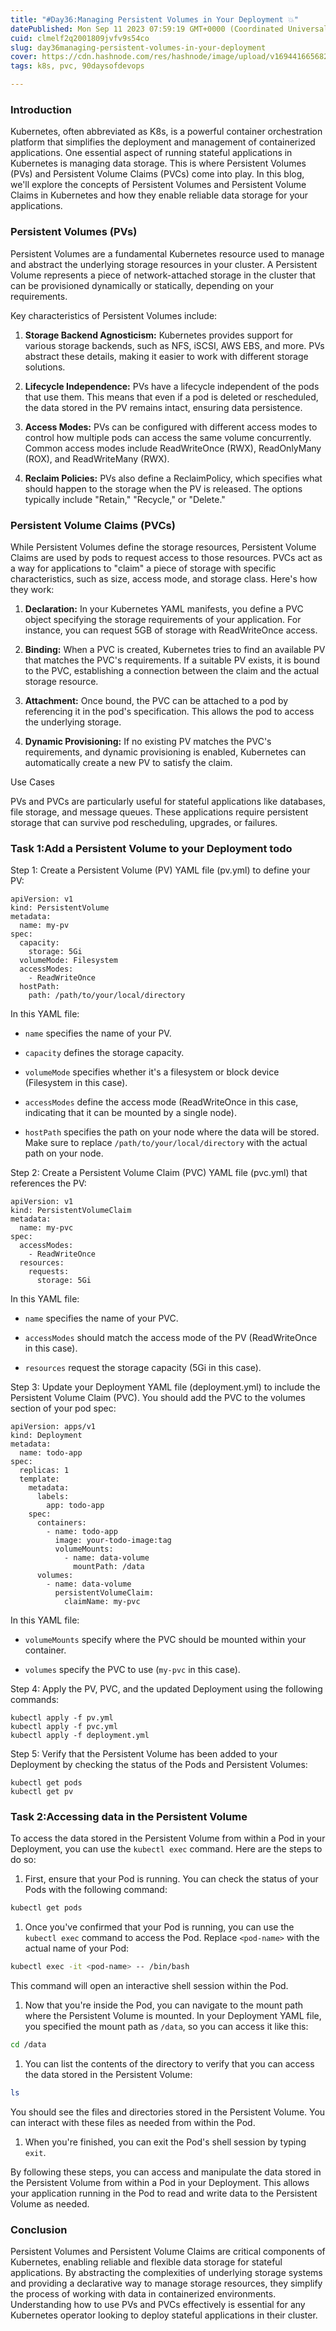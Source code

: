 ```yaml
---
title: "#Day36:Managing Persistent Volumes in Your Deployment 💥"
datePublished: Mon Sep 11 2023 07:59:19 GMT+0000 (Coordinated Universal Time)
cuid: clmelf2q2001809jvfv9s54co
slug: day36managing-persistent-volumes-in-your-deployment
cover: https://cdn.hashnode.com/res/hashnode/image/upload/v1694416656829/bd6c06e9-8a02-4697-b52d-0c1413ae435e.jpeg
tags: k8s, pvc, 90daysofdevops

---
```


### Introduction

Kubernetes, often abbreviated as K8s, is a powerful container orchestration platform that simplifies the deployment and management of containerized applications. One essential aspect of running stateful applications in Kubernetes is managing data storage. This is where Persistent Volumes (PVs) and Persistent Volume Claims (PVCs) come into play. In this blog, we'll explore the concepts of Persistent Volumes and Persistent Volume Claims in Kubernetes and how they enable reliable data storage for your applications.

### Persistent Volumes (PVs)

Persistent Volumes are a fundamental Kubernetes resource used to manage and abstract the underlying storage resources in your cluster. A Persistent Volume represents a piece of network-attached storage in the cluster that can be provisioned dynamically or statically, depending on your requirements.

Key characteristics of Persistent Volumes include:

1. **Storage Backend Agnosticism:** Kubernetes provides support for various storage backends, such as NFS, iSCSI, AWS EBS, and more. PVs abstract these details, making it easier to work with different storage solutions.
    
2. **Lifecycle Independence:** PVs have a lifecycle independent of the pods that use them. This means that even if a pod is deleted or rescheduled, the data stored in the PV remains intact, ensuring data persistence.
    
3. **Access Modes:** PVs can be configured with different access modes to control how multiple pods can access the same volume concurrently. Common access modes include ReadWriteOnce (RWX), ReadOnlyMany (ROX), and ReadWriteMany (RWX).
    
4. **Reclaim Policies:** PVs also define a ReclaimPolicy, which specifies what should happen to the storage when the PV is released. The options typically include "Retain," "Recycle," or "Delete."
    

### Persistent Volume Claims (PVCs)

While Persistent Volumes define the storage resources, Persistent Volume Claims are used by pods to request access to those resources. PVCs act as a way for applications to "claim" a piece of storage with specific characteristics, such as size, access mode, and storage class. Here's how they work:

1. **Declaration:** In your Kubernetes YAML manifests, you define a PVC object specifying the storage requirements of your application. For instance, you can request 5GB of storage with ReadWriteOnce access.
    
2. **Binding:** When a PVC is created, Kubernetes tries to find an available PV that matches the PVC's requirements. If a suitable PV exists, it is bound to the PVC, establishing a connection between the claim and the actual storage resource.
    
3. **Attachment:** Once bound, the PVC can be attached to a pod by referencing it in the pod's specification. This allows the pod to access the underlying storage.
    
4. **Dynamic Provisioning:** If no existing PV matches the PVC's requirements, and dynamic provisioning is enabled, Kubernetes can automatically create a new PV to satisfy the claim.
    

Use Cases

PVs and PVCs are particularly useful for stateful applications like databases, file storage, and message queues. These applications require persistent storage that can survive pod rescheduling, upgrades, or failures.

### Task 1:Add a Persistent Volume to your Deployment todo

Step 1: Create a Persistent Volume (PV) YAML file (pv.yml) to define your PV:

```plaintext
apiVersion: v1
kind: PersistentVolume
metadata:
  name: my-pv
spec:
  capacity:
    storage: 5Gi
  volumeMode: Filesystem
  accessModes:
    - ReadWriteOnce
  hostPath:
    path: /path/to/your/local/directory
```

In this YAML file:

* `name` specifies the name of your PV.
    
* `capacity` defines the storage capacity.
    
* `volumeMode` specifies whether it's a filesystem or block device (Filesystem in this case).
    
* `accessModes` define the access mode (ReadWriteOnce in this case, indicating that it can be mounted by a single node).
    
* `hostPath` specifies the path on your node where the data will be stored. Make sure to replace `/path/to/your/local/directory` with the actual path on your node.
    

Step 2: Create a Persistent Volume Claim (PVC) YAML file (pvc.yml) that references the PV:

```plaintext
apiVersion: v1
kind: PersistentVolumeClaim
metadata:
  name: my-pvc
spec:
  accessModes:
    - ReadWriteOnce
  resources:
    requests:
      storage: 5Gi
```

In this YAML file:

* `name` specifies the name of your PVC.
    
* `accessModes` should match the access mode of the PV (ReadWriteOnce in this case).
    
* `resources` request the storage capacity (5Gi in this case).
    

Step 3: Update your Deployment YAML file (deployment.yml) to include the Persistent Volume Claim (PVC). You should add the PVC to the volumes section of your pod spec:

```plaintext
apiVersion: apps/v1
kind: Deployment
metadata:
  name: todo-app
spec:
  replicas: 1
  template:
    metadata:
      labels:
        app: todo-app
    spec:
      containers:
        - name: todo-app
          image: your-todo-image:tag
          volumeMounts:
            - name: data-volume
              mountPath: /data
      volumes:
        - name: data-volume
          persistentVolumeClaim:
            claimName: my-pvc
```

In this YAML file:

* `volumeMounts` specify where the PVC should be mounted within your container.
    
* `volumes` specify the PVC to use (`my-pvc` in this case).
    

Step 4: Apply the PV, PVC, and the updated Deployment using the following commands:

```plaintext
kubectl apply -f pv.yml
kubectl apply -f pvc.yml
kubectl apply -f deployment.yml
```

Step 5: Verify that the Persistent Volume has been added to your Deployment by checking the status of the Pods and Persistent Volumes:

```plaintext
kubectl get pods
kubectl get pv
```

### Task 2:Accessing data in the Persistent Volume

To access the data stored in the Persistent Volume from within a Pod in your Deployment, you can use the `kubectl exec` command. Here are the steps to do so:

1. First, ensure that your Pod is running. You can check the status of your Pods with the following command:
    

```bash
kubectl get pods
```

1. Once you've confirmed that your Pod is running, you can use the `kubectl exec` command to access the Pod. Replace `<pod-name>` with the actual name of your Pod:
    

```bash
kubectl exec -it <pod-name> -- /bin/bash
```

This command will open an interactive shell session within the Pod.

1. Now that you're inside the Pod, you can navigate to the mount path where the Persistent Volume is mounted. In your Deployment YAML file, you specified the mount path as `/data`, so you can access it like this:
    

```bash
cd /data
```

1. You can list the contents of the directory to verify that you can access the data stored in the Persistent Volume:
    

```bash
ls
```

You should see the files and directories stored in the Persistent Volume. You can interact with these files as needed from within the Pod.

1. When you're finished, you can exit the Pod's shell session by typing `exit`.
    

By following these steps, you can access and manipulate the data stored in the Persistent Volume from within a Pod in your Deployment. This allows your application running in the Pod to read and write data to the Persistent Volume as needed.

### Conclusion

Persistent Volumes and Persistent Volume Claims are critical components of Kubernetes, enabling reliable and flexible data storage for stateful applications. By abstracting the complexities of underlying storage systems and providing a declarative way to manage storage resources, they simplify the process of working with data in containerized environments. Understanding how to use PVs and PVCs effectively is essential for any Kubernetes operator looking to deploy stateful applications in their cluster.
